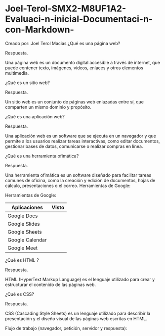# Joel-Terol-SMX2-M8UF1A2-Evaluaci-n-inicial-Documentaci-n-con-Markdown-
Creado por: Joel Terol Macias
¿Qué es una página web?

Respuesta.

Una página web es un documento digital accesible a través de internet, que puede contener texto, imágenes, videos, enlaces y otros elementos multimedia.

¿Qué es un sitio web?

Respuesta.

Un sitio web es un conjunto de páginas web enlazadas entre sí, que comparten un mismo dominio y propósito.

¿Qué es una aplicación web?

Respuesta.

Una aplicación web es un software que se ejecuta en un navegador y que permite a los usuarios realizar tareas interactivas, como editar documentos, gestionar bases de datos, comunicarse o realizar compras en línea.

¿Qué es una herramienta ofimática?

Respuesta.

Una herramienta ofimática es un software diseñado para facilitar tareas comunes de oficina, como la creación y edición de documentos, hojas de cálculo, presentaciones o el correo.
Herramientas de Google:

Herramientas de Google:

|Aplicaciones         |Visto       |
|---------------------|------------|
|Google Docs          |            |
|Google Slides        |            |
|Google Sheets        |            |
|Google Calendar      |            |
|Google Meet          |            |

¿Qué es HTML ?

Respuesta.

HTML (HyperText Markup Language) es el lenguaje utilizado para crear y estructurar el contenido de las páginas web.


¿Qué es CSS?

Respuesta.

CSS (Cascading Style Sheets) es un lenguaje utilizado para describir la presentación y el diseño visual de las páginas web escritas en HTML.

Flujo de trabajo (navegador, petición, servidor y respuesta):

